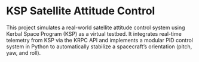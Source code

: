 # KSP Satellite Attitude Control
This project simulates a real-world satellite attitude control system using Kerbal Space Program (KSP) as a virtual testbed. It integrates real-time telemetry from KSP via the KRPC API and implements a modular PID control system in Python to automatically stabilize a spacecraft’s orientation (pitch, yaw, and roll).
